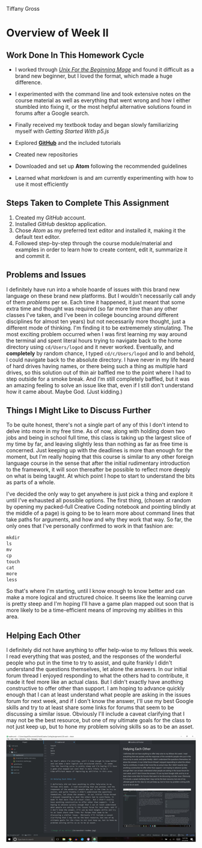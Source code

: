 Tiffany Gross

# Overview of Week II

## Work Done In This Homework Cycle

- I worked through [_Unix For the Beginning Mage_](http://unixmages.com/ufbm.pdf) and found it difficult as a brand new beginner, but I loved the format, which made a huge difference.

- I experimented with the command line and took extensive notes on the course material as well as everything that went wrong and how I either stumbled into fixing it, or the most helpful alternative solutions found in forums after a Google search.
- Finally received my textbook today and began slowly familiarizing myself with _Getting Started With p5.js_
- Explored [**GitHub**](https://github.com/) and the included tutorials
- Created new repositories
- Downloaded and set up **Atom** following the recommended guidelines
- Learned what _markdown_ is and am currently experimenting with how to use it most efficiently

## Steps Taken to Complete This Assignment ##

1. Created my _GitHub_ account.
2. Installed _GitHub_ desktop application.
3. Chose _Atom_ as my preferred text editor and installed it, making it the default text editor.
4. Followed step-by-step through the course module/material and examples in order to learn how to create content, edit it, summarize it and commit it.

## Problems and Issues ##

I definitely have run into a whole hoarde of issues with this brand new language on these brand new platforms.  But I wouldn't necessarily call andy of them _problems_ per se. Each time it happened, it just meant that some extra time and thought was required (so far more time than any other classes I've taken, and I've been in college bouncing around different disciplines for almost ten years) but not necessarily more thought, just a different mode of thinking.  I'm finding it to be extrememely stimulating.
The most exciting problem occurred when I was first learning my way around the terminal and spent literal hours trying to navigate back to the home directory using `cd/Users/logod` and it never worked.  Eventually, and **completely** by random chance, I typed `cd/c/Users/logod` and lo and behold, I could navigate back to the absolute directory.  I have never in my life heard of hard drives having names, or there being such a thing as multiple hard drives, so this solution out of thin air baffled me to the point where I had to step outside for a smoke break. And I'm still completely baffled, but it was an amazing feeling to solve an issue like that, even if I still don't understand how it came about.  Maybe God.  (Just kidding.)

## Things I Might Like to Discuss Further ##

To be quite honest, there's not a single part of any of this I don't intend to delve into more in my free time.  As of now, along with holding down two jobs and being in school full time, this class is taking up the largest slice of my time by far, and leaving slightly less than nothing as far as free time is concerned.  Just keeping up with the deadlines is more than enough for the moment, but I'm really hoping that this course is similar to any other foreign language course in the sense that after the initial rudimentary introduction to the framework, it will soon thereafter be possible to reflect more deeply on what is being taught.  At which point I hope to start to understand the bits as parts of a whole.

I've decided the only way to get anywhere is just pick a thing and explore it until I've exhausted all possible options.  The first thing, (chosen at random by opening my packed-full Creative Coding notebook and pointing blindly at the middle of a page) is going to be to learn more about command lines that take paths for arguments, and how and why they work that way.  So far, the only ones that I've personally confirmed to work in that fashion are:

```
mkdir
ls
mv
cp
touch
cat
more
less
```

So that's where I'm starting, until I know enough to know better and can make a more logical and structured choice.  It seems like the learning curve is pretty steep and I'm hoping I'll have a game plan mapped out soon that is more likely to be a time-efficient means of improving my abilities in this area.


## Helping Each Other ##

I definitely did not have anything to offer help-wise to my fellows this week.  I read everything that was posted, and the responses of the wonderful people who put in the time to try to assist, and quite frankly I didn't understand the questions themselves, let alone the answers.  In our initial forum thread I enjoyed responding to what the others had to contribute, it made it feel more like an actual class.  But I didn't exactly have anothing constructive to offer other than support.  I am hoping to advance quickly enough that I can at least understand what people are asking in the issues forum for next week, and if I don't know the answer, I'll use my best Google skills and try to at least share some links for forums that seem to be discussing a similar issue.  Obviously I'll include a caveat clarifying that I may not be the best resource, but one of my ultimate goals for the class to not just keep up, but to hone my problem solving skills so as to be an asset.


![Image of my editor](screenshot-markdown.jpg) 
